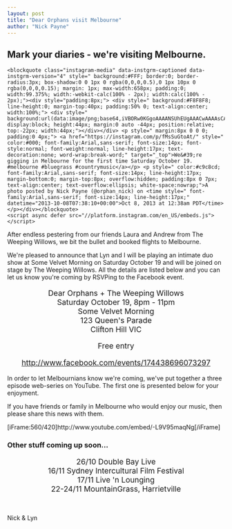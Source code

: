 ```yaml
---
layout: post
title: "Dear Orphans visit Melbourne"
author: "Nick Payne"
---
```


## Mark your diaries - we're visiting Melbourne.

<div style="margin-bottom: 1em;">

	<blockquote class="instagram-media" data-instgrm-captioned data-instgrm-version="4" style=" background:#FFF; border:0; border-radius:3px; box-shadow:0 0 1px 0 rgba(0,0,0,0.5),0 1px 10px 0 rgba(0,0,0,0.15); margin: 1px; max-width:658px; padding:0; width:99.375%; width:-webkit-calc(100% - 2px); width:calc(100% - 2px);"><div style="padding:8px;"> <div style=" background:#F8F8F8; line-height:0; margin-top:40px; padding:50% 0; text-align:center; width:100%;"> <div style=" background:url(data:image/png;base64,iVBORw0KGgoAAAANSUhEUgAAACwAAAAsCAMAAAApWqozAAAAGFBMVEUiIiI9PT0eHh4gIB4hIBkcHBwcHBwcHBydr+JQAAAACHRSTlMABA4YHyQsM5jtaMwAAADfSURBVDjL7ZVBEgMhCAQBAf//42xcNbpAqakcM0ftUmFAAIBE81IqBJdS3lS6zs3bIpB9WED3YYXFPmHRfT8sgyrCP1x8uEUxLMzNWElFOYCV6mHWWwMzdPEKHlhLw7NWJqkHc4uIZphavDzA2JPzUDsBZziNae2S6owH8xPmX8G7zzgKEOPUoYHvGz1TBCxMkd3kwNVbU0gKHkx+iZILf77IofhrY1nYFnB/lQPb79drWOyJVa/DAvg9B/rLB4cC+Nqgdz/TvBbBnr6GBReqn/nRmDgaQEej7WhonozjF+Y2I/fZou/qAAAAAElFTkSuQmCC); display:block; height:44px; margin:0 auto -44px; position:relative; top:-22px; width:44px;"></div></div> <p style=" margin:8px 0 0 0; padding:0 4px;"> <a href="https://instagram.com/p/fMsSuGtoAt/" style=" color:#000; font-family:Arial,sans-serif; font-size:14px; font-style:normal; font-weight:normal; line-height:17px; text-decoration:none; word-wrap:break-word;" target="_top">We&#39;re gigging in Melbourne for the first time Saturday October 19. #melbourne #bluegrass #countrymusic</a></p> <p style=" color:#c9c8cd; font-family:Arial,sans-serif; font-size:14px; line-height:17px; margin-bottom:0; margin-top:8px; overflow:hidden; padding:8px 0 7px; text-align:center; text-overflow:ellipsis; white-space:nowrap;">A photo posted by Nick Payne (@orphan_nick) on <time style=" font-family:Arial,sans-serif; font-size:14px; line-height:17px;" datetime="2013-10-08T07:38:10+00:00">Oct 8, 2013 at 12:38am PDT</time></p></div></blockquote>
	<script async defer src="//platform.instagram.com/en_US/embeds.js"></script>

</div>

<p>After endless pestering from our friends Laura and Andrew from The Weeping Willows, we bit the bullet and booked flights to Melbourne.</p>
<p>We're pleased to announce that Lyn and I will be playing an intimate duo show at Some Velvet Morning on Saturday October 19 and will be joined on stage by The Weeping Willows. All the details are listed below and you can let us know you're coming by RSVPing to the Facebook event.</p>
<p style="text-align: center; font-size: 1.25em;">Dear Orphans + The Weeping Willows<br />Saturday October 19, 8pm - 11pm<br />Some Velvet Morning<br />123 Queen's Parade<br />Clifton Hill VIC</p>
<p style="text-align: center; font-size: 1.25em;">Free entry</p>
<p style="text-align: center; font-size: 1.25em;"><a class="external" href="http://www.facebook.com/events/174438696073297" target="_blank">http://www.facebook.com/events/174438696073297</a></p>
<p>In order to let Melbournians know we're coming, we've put together a three episode web-series on YouTube. The first one is presented below for your enjoyment.</p>
<p>If you have friends or family in Melbourne who would enjoy our music, then please share this news with them.</p>
<p>[iFrame:560/420]http://www.youtube.com/embed/-L9V95maqNg[/iFrame]</p>
<h3>Other stuff coming up soon&hellip;</h3>
<p style="text-align: center; font-size: 1.25em;">26/10 Double Bay Live<br />16/11 Sydney Intercultural Film Festival<br />17/11 Live 'n Lounging<br />22-24/11 MountainGrass, Harrietville</p>
<p>&nbsp;</p>
<p>Nick &amp; Lyn</p>
